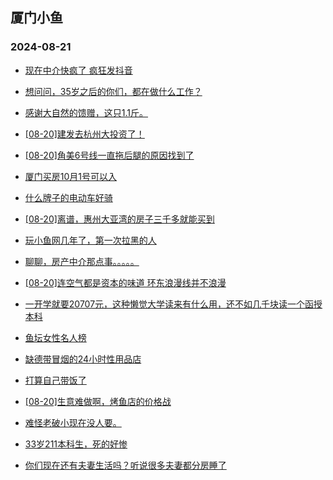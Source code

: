 ## 厦门小鱼 
### 2024-08-21

+ [现在中介快疯了 疯狂发抖音](http://bbs.xmfish.com/read-htm-tid-18233902.html)

+ [想问问，35岁之后的你们，都在做什么工作？](http://bbs.xmfish.com/read-htm-tid-18233897.html)

+ [感谢大自然的馈赠，这只1.1斤。](http://bbs.xmfish.com/read-htm-tid-18234006.html)

+ [[08-20]建发去杭州大投资了！](http://bbs.xmfish.com/read-htm-tid-18234074.html)

+ [[08-20]角美6号线一直拖后腿的原因找到了](http://bbs.xmfish.com/read-htm-tid-18233957.html)

+ [厦门买房10月1号可以入](http://bbs.xmfish.com/read-htm-tid-18233942.html)

+ [什么牌子的电动车好骑](http://bbs.xmfish.com/read-htm-tid-18233867.html)

+ [[08-20]离谱，惠州大亚湾的房子三千多就能买到](http://bbs.xmfish.com/read-htm-tid-18234046.html)

+ [玩小鱼网几年了，第一次拉黑的人](http://bbs.xmfish.com/read-htm-tid-18234098.html)

+ [聊聊，房产中介那点事。。。。。](http://bbs.xmfish.com/read-htm-tid-18233913.html)

+ [[08-20]连空气都是资本的味道 环东浪漫线并不浪漫](http://bbs.xmfish.com/read-htm-tid-18233926.html)

+ [一开学就要20707元，这种懒觉大学读来有什么用，还不如几千块读一个函授本科](http://bbs.xmfish.com/read-htm-tid-18234233.html)

+ [鱼坛女性名人榜](http://bbs.xmfish.com/read-htm-tid-18234125.html)

+ [缺德带冒烟的24小时性用品店](http://bbs.xmfish.com/read-htm-tid-18234090.html)

+ [打算自己带饭了](http://bbs.xmfish.com/read-htm-tid-18234200.html)

+ [[08-20]生意难做啊，烤鱼店的价格战](http://bbs.xmfish.com/read-htm-tid-18233973.html)

+ [难怪老破小现在没人要。](http://bbs.xmfish.com/read-htm-tid-18234247.html)

+ [33岁211本科生，死的好惨](http://bbs.xmfish.com/read-htm-tid-18234250.html)

+ [你们现在还有夫妻生活吗？听说很多夫妻都分房睡了](http://bbs.xmfish.com/read-htm-tid-18234120.html)

